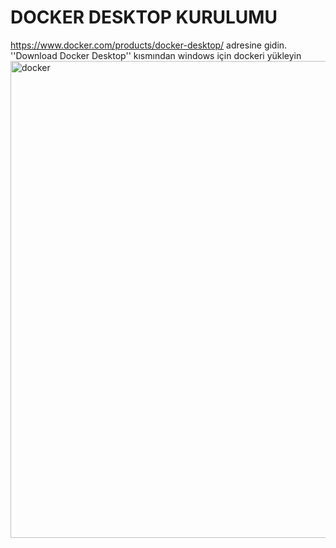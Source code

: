 # DOCKER DESKTOP KURULUMU
https://www.docker.com/products/docker-desktop/ adresine gidin. ''Download Docker Desktop'' kısmından windows için dockeri yükleyin
<img width="1885" height="763" alt="docker" src="https://github.com/user-attachments/assets/76935b53-4bae-4c6e-bf34-fe689b12e92f" />
